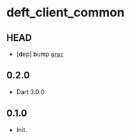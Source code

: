 # deft_client_common

## HEAD

- [dep] bump [`grpc`](https://pub.dev/packages/grpc/changelog#322)

## 0.2.0

- Dart 3.0.0

## 0.1.0

- Init.